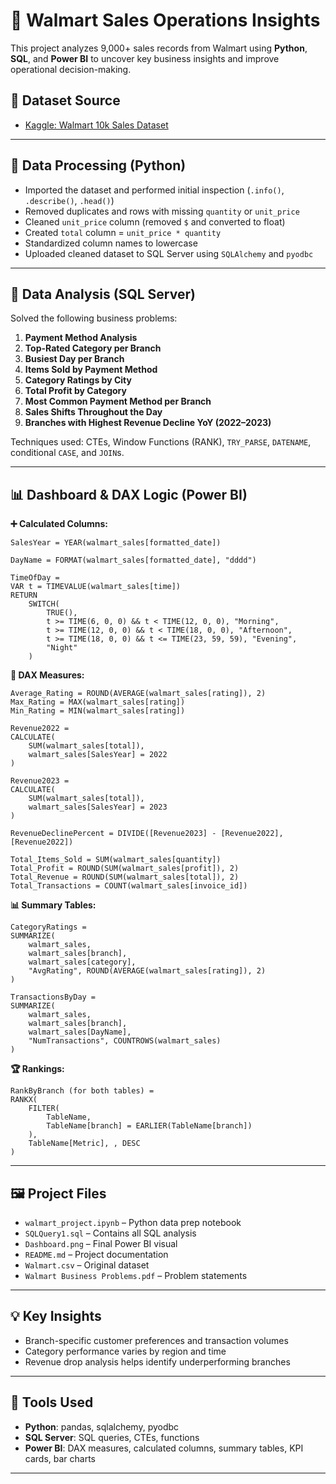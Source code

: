 # 🛒 Walmart Sales Operations Insights

This project analyzes 9,000+ sales records from Walmart using **Python**, **SQL**, and **Power BI** to uncover key business insights and improve operational decision-making.

## 📂 Dataset Source

- [Kaggle: Walmart 10k Sales Dataset](https://www.kaggle.com/datasets/najir0123/walmart-10k-sales-datasets)

---

## 🔧 Data Processing (Python)

- Imported the dataset and performed initial inspection (`.info()`, `.describe()`, `.head()`)
- Removed duplicates and rows with missing `quantity` or `unit_price`
- Cleaned `unit_price` column (removed `$` and converted to float)
- Created `total` column = `unit_price * quantity`
- Standardized column names to lowercase
- Uploaded cleaned dataset to SQL Server using `SQLAlchemy` and `pyodbc`

---

## 🧮 Data Analysis (SQL Server)

Solved the following business problems:

1. **Payment Method Analysis**  
2. **Top-Rated Category per Branch**  
3. **Busiest Day per Branch**  
4. **Items Sold by Payment Method**  
5. **Category Ratings by City**  
6. **Total Profit by Category**  
7. **Most Common Payment Method per Branch**  
8. **Sales Shifts Throughout the Day**  
9. **Branches with Highest Revenue Decline YoY (2022–2023)**

Techniques used: CTEs, Window Functions (RANK), `TRY_PARSE`, `DATENAME`, conditional `CASE`, and `JOIN`s.

---

## 📊 Dashboard & DAX Logic (Power BI)

**➕ Calculated Columns:**
```DAX
SalesYear = YEAR(walmart_sales[formatted_date])

DayName = FORMAT(walmart_sales[formatted_date], "dddd")

TimeOfDay = 
VAR t = TIMEVALUE(walmart_sales[time])
RETURN
    SWITCH(
        TRUE(),
        t >= TIME(6, 0, 0) && t < TIME(12, 0, 0), "Morning",
        t >= TIME(12, 0, 0) && t < TIME(18, 0, 0), "Afternoon",
        t >= TIME(18, 0, 0) && t <= TIME(23, 59, 59), "Evening",
        "Night"
    )
```

**📐 DAX Measures:**
```DAX
Average_Rating = ROUND(AVERAGE(walmart_sales[rating]), 2)
Max_Rating = MAX(walmart_sales[rating])
Min_Rating = MIN(walmart_sales[rating])

Revenue2022 = 
CALCULATE(
    SUM(walmart_sales[total]),
    walmart_sales[SalesYear] = 2022
)

Revenue2023 = 
CALCULATE(
    SUM(walmart_sales[total]),
    walmart_sales[SalesYear] = 2023
)

RevenueDeclinePercent = DIVIDE([Revenue2023] - [Revenue2022], [Revenue2022])

Total_Items_Sold = SUM(walmart_sales[quantity])
Total_Profit = ROUND(SUM(walmart_sales[profit]), 2)
Total_Revenue = ROUND(SUM(walmart_sales[total]), 2)
Total_Transactions = COUNT(walmart_sales[invoice_id])
```

**📊 Summary Tables:**
```DAX
CategoryRatings =
SUMMARIZE(
    walmart_sales,
    walmart_sales[branch],
    walmart_sales[category],
    "AvgRating", ROUND(AVERAGE(walmart_sales[rating]), 2)
)

TransactionsByDay =
SUMMARIZE(
    walmart_sales,
    walmart_sales[branch],
    walmart_sales[DayName],
    "NumTransactions", COUNTROWS(walmart_sales)
)
```

**🏆 Rankings:**
```DAX
RankByBranch (for both tables) = 
RANKX(
    FILTER(
        TableName, 
        TableName[branch] = EARLIER(TableName[branch])
    ),
    TableName[Metric], , DESC
)
```

---

## 🖼️ Project Files

- `walmart_project.ipynb` – Python data prep notebook
- `SQLQuery1.sql` – Contains all SQL analysis
- `Dashboard.png` – Final Power BI visual
- `README.md` – Project documentation
- `Walmart.csv` – Original dataset
- `Walmart Business Problems.pdf` – Problem statements

---

## 💡 Key Insights

- Branch-specific customer preferences and transaction volumes
- Category performance varies by region and time
- Revenue drop analysis helps identify underperforming branches

---

## 🧰 Tools Used

- **Python**: pandas, sqlalchemy, pyodbc
- **SQL Server**: SQL queries, CTEs, functions
- **Power BI**: DAX measures, calculated columns, summary tables, KPI cards, bar charts

---
